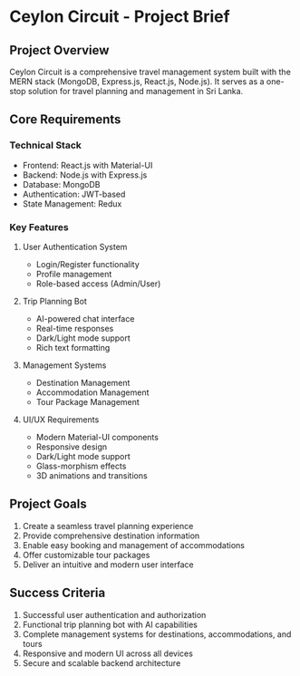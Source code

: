 # Ceylon Circuit - Project Brief

## Project Overview
Ceylon Circuit is a comprehensive travel management system built with the MERN stack (MongoDB, Express.js, React.js, Node.js). It serves as a one-stop solution for travel planning and management in Sri Lanka.

## Core Requirements

### Technical Stack
- Frontend: React.js with Material-UI
- Backend: Node.js with Express.js
- Database: MongoDB
- Authentication: JWT-based
- State Management: Redux

### Key Features
1. User Authentication System
   - Login/Register functionality
   - Profile management
   - Role-based access (Admin/User)

2. Trip Planning Bot
   - AI-powered chat interface
   - Real-time responses
   - Dark/Light mode support
   - Rich text formatting

3. Management Systems
   - Destination Management
   - Accommodation Management
   - Tour Package Management

4. UI/UX Requirements
   - Modern Material-UI components
   - Responsive design
   - Dark/Light mode support
   - Glass-morphism effects
   - 3D animations and transitions

## Project Goals
1. Create a seamless travel planning experience
2. Provide comprehensive destination information
3. Enable easy booking and management of accommodations
4. Offer customizable tour packages
5. Deliver an intuitive and modern user interface

## Success Criteria
1. Successful user authentication and authorization
2. Functional trip planning bot with AI capabilities
3. Complete management systems for destinations, accommodations, and tours
4. Responsive and modern UI across all devices
5. Secure and scalable backend architecture 